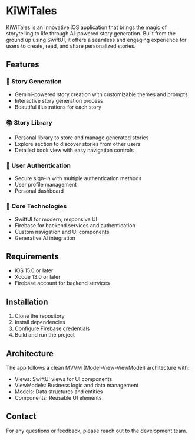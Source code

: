 # KiWiTales

KiWiTales is an innovative iOS application that brings the magic of storytelling to life through AI-powered story generation. Built from the ground up using SwiftUI, it offers a seamless and engaging experience for users to create, read, and share personalized stories.

## Features

### 🎨 Story Generation
- Gemini-powered story creation with customizable themes and prompts
- Interactive story generation process
- Beautiful illustrations for each story

### 📚 Story Library
- Personal library to store and manage generated stories
- Explore section to discover stories from other users
- Detailed book view with easy navigation controls

### 👤 User Authentication
- Secure sign-in with multiple authentication methods
- User profile management
- Personal dashboard

### 🎯 Core Technologies
- SwiftUI for modern, responsive UI
- Firebase for backend services and authentication
- Custom navigation and UI components
- Generative AI integration

## Requirements
- iOS 15.0 or later
- Xcode 13.0 or later
- Firebase account for backend services

## Installation
1. Clone the repository
2. Install dependencies
3. Configure Firebase credentials
4. Build and run the project

## Architecture
The app follows a clean MVVM (Model-View-ViewModel) architecture with:
- Views: SwiftUI views for UI components
- ViewModels: Business logic and data management
- Models: Data structures and entities
- Components: Reusable UI elements

## Contact
For any questions or feedback, please reach out to the development team.

